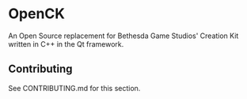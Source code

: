 # OpenCK
An Open Source replacement for Bethesda Game Studios' Creation Kit written in C++ in the Qt framework.

## Contributing
See CONTRIBUTING.md for this section.
